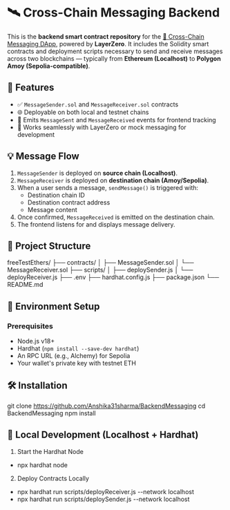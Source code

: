 # 🛰️ Cross-Chain Messaging Backend

This is the **backend smart contract repository** for the [🌉 Cross-Chain Messaging DApp](https://github.com/Anshika31sharma/crosschain-messenger), powered by **LayerZero**. It includes the Solidity smart contracts and deployment scripts necessary to send and receive messages across two blockchains — typically from **Ethereum (Localhost)** to **Polygon Amoy (Sepolia-compatible)**.

## 🚀 Features

- ✅ `MessageSender.sol` and `MessageReceiver.sol` contracts
- 🌐 Deployable on both local and testnet chains
- 🧾 Emits `MessageSent` and `MessageReceived` events for frontend tracking
- 📡 Works seamlessly with LayerZero or mock messaging for development

## 💡 Message Flow

1. `MessageSender` is deployed on **source chain (Localhost)**.
2. `MessageReceiver` is deployed on **destination chain (Amoy/Sepolia)**.
3. When a user sends a message, `sendMessage()` is triggered with:
   - Destination chain ID
   - Destination contract address
   - Message content
4. Once confirmed, `MessageReceived` is emitted on the destination chain.
5. The frontend listens for and displays message delivery.

## 📁 Project Structure

freeTestEthers/
├── contracts/
│ ├── MessageSender.sol
│ └── MessageReceiver.sol
├── scripts/
│ ├── deploySender.js
│ └── deployReceiver.js
├── .env
├── hardhat.config.js
├── package.json
└── README.md

## 🔧 Environment Setup

### Prerequisites

- Node.js v18+
- Hardhat (`npm install --save-dev hardhat`)
- An RPC URL (e.g., Alchemy) for Sepolia
- Your wallet's private key with testnet ETH

## 🛠️ Installation

git clone https://github.com/Anshika31sharma/BackendMessaging
cd BackendMessaging
npm install

## 🧪 Local Development (Localhost + Hardhat)

1. Start the Hardhat Node

- npx hardhat node

2. Deploy Contracts Locally

- npx hardhat run scripts/deployReceiver.js --network localhost
- npx hardhat run scripts/deploySender.js --network localhost
